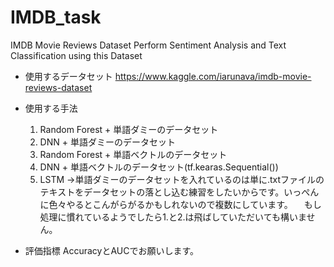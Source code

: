 # IMDB_task
IMDB Movie Reviews Dataset Perform Sentiment Analysis and Text Classification using this Dataset

- 使用するデータセット
https://www.kaggle.com/iarunava/imdb-movie-reviews-dataset


- 使用する手法
  1. Random Forest + 単語ダミーのデータセット
  2. DNN + 単語ダミーのデータセット
  3. Random Forest + 単語ベクトルのデータセット
  4. DNN + 単語ベクトルのデータセット(tf.kearas.Sequential())
  5. LSTM
→単語ダミーのデータセットを入れているのは単に.txtファイルのテキストをデータセットの落とし込む練習をしたいからです。いっぺんに色々やるとこんがらがるかもしれないので複数にしています。
 　もし処理に慣れているようでしたら1.と2.は飛ばしていただいても構いません。
- 評価指標
   AccuracyとAUCでお願いします。
   

